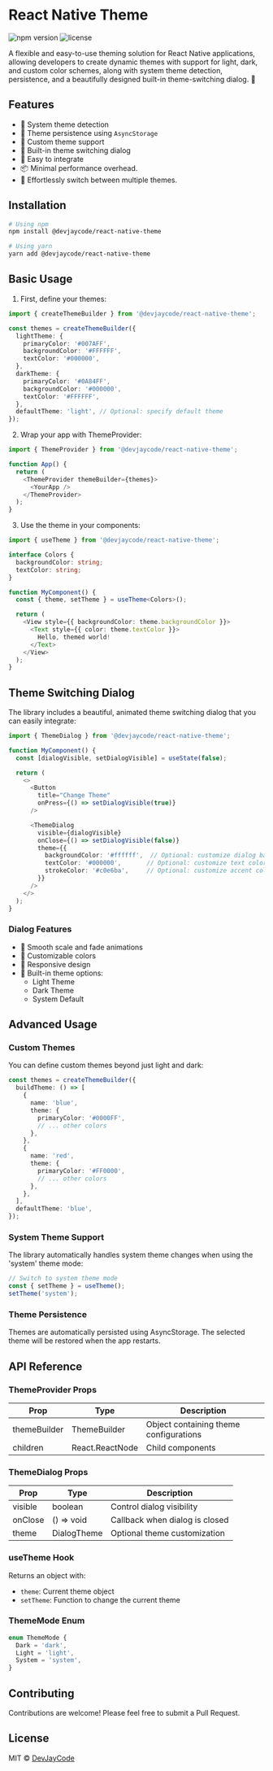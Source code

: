 # React Native Theme

![npm version](https://img.shields.io/npm/v/@devjaycode/react-native-theme)
![license](https://img.shields.io/npm/l/@devjaycode/react-native-theme)

A flexible and easy-to-use theming solution for React Native applications, allowing developers to create dynamic themes with support for light, dark, and custom color schemes, along with system theme detection, persistence, and a beautifully designed built-in theme-switching dialog. 🌈

## Features

- 🔄 System theme detection
- 💾 Theme persistence using `AsyncStorage`
- 🎨 Custom theme support
- 🎯 Built-in theme switching dialog
- 🔌 Easy to integrate
- 📦 Minimal performance overhead.
- 🎨 Effortlessly switch between multiple themes.

## Installation

```bash
# Using npm
npm install @devjaycode/react-native-theme

# Using yarn
yarn add @devjaycode/react-native-theme
```

## Basic Usage

1. First, define your themes:

```typescript
import { createThemeBuilder } from '@devjaycode/react-native-theme';

const themes = createThemeBuilder({
  lightTheme: {
    primaryColor: '#007AFF',
    backgroundColor: '#FFFFFF',
    textColor: '#000000',
  },
  darkTheme: {
    primaryColor: '#0A84FF',
    backgroundColor: '#000000',
    textColor: '#FFFFFF',
  },
  defaultTheme: 'light', // Optional: specify default theme
});
```

2. Wrap your app with ThemeProvider:

```typescript
import { ThemeProvider } from '@devjaycode/react-native-theme';

function App() {
  return (
    <ThemeProvider themeBuilder={themes}>
      <YourApp />
    </ThemeProvider>
  );
}
```

3. Use the theme in your components:

```typescript
import { useTheme } from '@devjaycode/react-native-theme';

interface Colors {
  backgroundColor: string;
  textColor: string;
}

function MyComponent() {
  const { theme, setTheme } = useTheme<Colors>();

  return (
    <View style={{ backgroundColor: theme.backgroundColor }}>
      <Text style={{ color: theme.textColor }}>
        Hello, themed world!
      </Text>
    </View>
  );
}
```

## Theme Switching Dialog

The library includes a beautiful, animated theme switching dialog that you can easily integrate:

```typescript
import { ThemeDialog } from '@devjaycode/react-native-theme';

function MyComponent() {
  const [dialogVisible, setDialogVisible] = useState(false);

  return (
    <>
      <Button
        title="Change Theme"
        onPress={() => setDialogVisible(true)}
      />

      <ThemeDialog
        visible={dialogVisible}
        onClose={() => setDialogVisible(false)}
        theme={{
          backgroundColor: '#ffffff',  // Optional: customize dialog background
          textColor: '#000000',       // Optional: customize text color
          strokeColor: '#c0e6ba',     // Optional: customize accent color
        }}
      />
    </>
  );
}
```

### Dialog Features

- 💫 Smooth scale and fade animations
- 🎨 Customizable colors
- 📱 Responsive design
- 🔄 Built-in theme options:
  - Light Theme
  - Dark Theme
  - System Default

## Advanced Usage

### Custom Themes

You can define custom themes beyond just light and dark:

```typescript
const themes = createThemeBuilder({
  buildTheme: () => [
    {
      name: 'blue',
      theme: {
        primaryColor: '#0000FF',
        // ... other colors
      },
    },
    {
      name: 'red',
      theme: {
        primaryColor: '#FF0000',
        // ... other colors
      },
    },
  ],
  defaultTheme: 'blue',
});
```

### System Theme Support

The library automatically handles system theme changes when using the 'system' theme mode:

```typescript
// Switch to system theme mode
const { setTheme } = useTheme();
setTheme('system');
```

### Theme Persistence

Themes are automatically persisted using AsyncStorage. The selected theme will be restored when the app restarts.

## API Reference

### ThemeProvider Props

| Prop         | Type            | Description                            |
| ------------ | --------------- | -------------------------------------- |
| themeBuilder | ThemeBuilder    | Object containing theme configurations |
| children     | React.ReactNode | Child components                       |

### ThemeDialog Props

| Prop    | Type        | Description                    |
| ------- | ----------- | ------------------------------ |
| visible | boolean     | Control dialog visibility      |
| onClose | () => void  | Callback when dialog is closed |
| theme   | DialogTheme | Optional theme customization   |

### useTheme Hook

Returns an object with:

- `theme`: Current theme object
- `setTheme`: Function to change the current theme

### ThemeMode Enum

```typescript
enum ThemeMode {
  Dark = 'dark',
  Light = 'light',
  System = 'system',
}
```

## Contributing

Contributions are welcome! Please feel free to submit a Pull Request.

## License

MIT © [DevJayCode](https://github.com/devjaycode)
